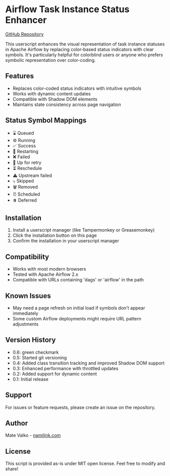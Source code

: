 # Airflow Task Instance Status Enhancer
[GitHub Repository](https://github.com/vmatt/airflow-colorblind-status)

This userscript enhances the visual representation of task instance statuses in Apache Airflow by replacing color-based status indicators with clear symbols. It's particularly helpful for colorblind users or anyone who prefers symbolic representation over color-coding.

## Features
- Replaces color-coded status indicators with intuitive symbols
- Works with dynamic content updates
- Compatible with Shadow DOM elements
- Maintains state consistency across page navigation

## Status Symbol Mappings
- ⌛ Queued
- ⚙️ Running
- ✅ Success
- 🔄 Restarting
- ❌ Failed
- 🔁 Up for retry
- ⏳ Reschedule
- ⚠️ Upstream failed
- ⤵️ Skipped
- 🗑️ Removed
- ⏰ Scheduled
- ⏸️ Deferred

## Installation
1. Install a userscript manager (like Tampermonkey or Greasemonkey)
2. Click the installation button on this page
3. Confirm the installation in your userscript manager

## Compatibility
- Works with most modern browsers
- Tested with Apache Airflow 2.x
- Compatible with URLs containing 'dags' or 'airflow' in the path

## Known Issues
- May need a page refresh on initial load if symbols don't appear immediately
- Some custom Airflow deployments might require URL pattern adjustments

## Version History
- 0.6: green checkmark
- 0.5: Started git versioning
- 0.4: Added class transition tracking and improved Shadow DOM support
- 0.3: Enhanced performance with throttled updates
- 0.2: Added support for dynamic content
- 0.1: Initial release

## Support
For issues or feature requests, please create an issue on the repository.

## Author
Mate Valko - [namilink.com](https://namilink.com)

## License
This script is provided as-is under MIT open license. Feel free to modify and share!
